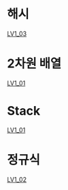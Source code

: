 # 해시

[LV1_03](LV1_03)





# 2차원 배열

[LV1_01](LV1_01)



# Stack

[LV1_01](LV1_01)





# 정규식

[LV1_02](LV1_02)


